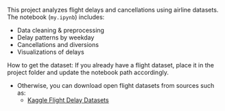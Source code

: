 This project analyzes flight delays and cancellations using airline datasets.  
The notebook (`my.ipynb`) includes:
- Data cleaning & preprocessing
- Delay patterns by weekday
- Cancellations and diversions
- Visualizations of delays

How to get the dataset:
If you already have a flight dataset, place it in the project folder and update the notebook path accordingly.  
- Otherwise, you can download open flight datasets from sources such as:
  - [Kaggle Flight Delay Datasets](https://www.kaggle.com/datasets/bordanova/2023-us-civil-flights-delay-meteo-and-aircraft)
